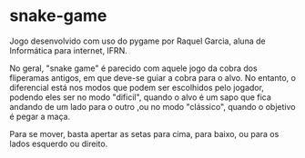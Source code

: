# snake-game

Jogo desenvolvido com uso do pygame por Raquel Garcia, aluna de Informática para internet, IFRN.

No geral, "snake game" é parecido com aquele jogo da cobra dos fliperamas antigos, em que deve-se guiar a cobra para o alvo.
No entanto, o diferencial está nos modos que podem ser escolhidos pelo jogador, podendo eles ser no modo "dificil", quando o alvo é um sapo que fica andando de um lado para o outro
,ou no modo "clássico", quando o objetivo é pegar a maça.

Para se mover, basta apertar as setas para cima, para baixo, ou para os lados esquerdo ou direito.


